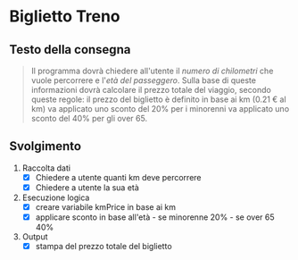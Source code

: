 # Biglietto Treno

## Testo della consegna
> Il programma dovrà chiedere all'utente il *numero di chilometri* che vuole percorrere e l'*età del passeggero*.
Sulla base di queste informazioni dovrà calcolare il prezzo totale del viaggio, secondo queste regole:
il prezzo del biglietto è definito in base ai km (0.21 € al km)
va applicato uno sconto del 20% per i minorenni
va applicato uno sconto del 40% per gli over 65.

## Svolgimento
1. Raccolta dati
    - [x] Chiedere a utente quanti km deve percorrere
    - [x] Chiedere a utente la sua età

2. Esecuzione logica
    - [x] creare variabile kmPrice in base ai km
    - [x] applicare sconto in base all'età
            - se minorenne 20%
            - se over 65 40%

3. Output
    - [x] stampa del prezzo totale del biglietto